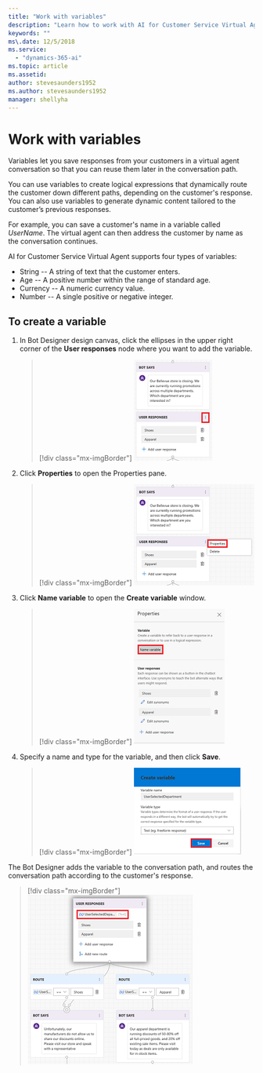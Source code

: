 ```yaml
---
title: "Work with variables"
description: "Learn how to work with AI for Customer Service Virtual Agent variables."
keywords: ""
ms\.date: 12/5/2018
ms.service:
  - "dynamics-365-ai"
ms.topic: article
ms.assetid: 
author: stevesaunders1952
ms.author: stevesaunders1952
manager: shellyha
---
```


# Work with variables

Variables let you save responses from your customers in a virtual agent conversation so that you can reuse them later in the conversation path.  

You can use variables to create logical expressions that dynamically route the customer down different paths, depending on the customer's response. You can also use variables to generate dynamic content tailored to the customer’s previous responses.

For example, you can save a customer's name in a variable called *UserName*. The virtual agent can then address the customer by name as the conversation continues.

AI for Customer Service Virtual Agent supports four types of variables:

* String -- A string of text that the customer enters.
* Age -- A positive number within the range of standard age.
* Currency -- A numeric currency value.
* Number -- A single positive or negative integer.

## To create a variable

1. In Bot Designer design canvas, click the ellipses in the upper right corner of the **User responses** node where you want to add the variable.

   > [!div class="mx-imgBorder"]
   > ![Click ellipses](media/how-to-variables-1.png)

2. Click **Properties** to open the Properties pane.

   > [!div class="mx-imgBorder"]
   > ![Open properties pane](media/how-to-variables-2.png)

3. Click **Name variable** to open the **Create variable** window.

   > [!div class="mx-imgBorder"]
   > ![Create variable](media/how-to-variables-3.png)

4. Specify a name and type for the variable, and then click **Save**.

   > [!div class="mx-imgBorder"]
   > ![Save variable](media/how-to-variables-4.png)

The Bot Designer adds the variable to the conversation path, and routes the conversation path according to the customer's response.

   > [!div class="mx-imgBorder"]
   > ![Save variable](media/how-to-variables-5.png)
